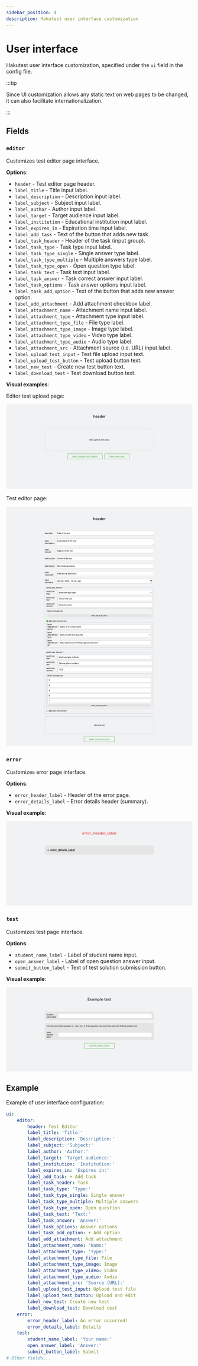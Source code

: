 ```yaml
---
sidebar_position: 4
description: Hakutest user interface customization
---
```


# User interface

Hakutest user interface customization, specified under the `ui` field in the config file.

:::tip

Since UI customization allows any static text on web pages to be changed, it can also facilitate internationalization.

:::

## Fields

### `editor`

Customizes test editor page interface.

**Options**:

-   `header` - Test editor page header.
-   `label_title` - Title input label.
-   `label_description` - Description input label.
-   `label_subject` - Subject input label.
-   `label_author` - Author input label.
-   `label_target` - Target audience input label.
-   `label_institution` - Educational institution input label.
-   `label_expires_in` - Expiration time input label.
-   `label_add_task` - Text of the button that adds new task.
-   `label_task_header` - Header of the task (input group).
-   `label_task_type` - Task type input label.
-   `label_task_type_single` - Single answer type label.
-   `label_task_type_multiple` - Multiple answers type label.
-   `label_task_type_open` - Open question type label.
-   `label_task_text` - Task text input label.
-   `label_task_answer` - Task correct answer input label.
-   `label_task_options` - Task answer options input label.
-   `label_task_add_option` - Text of the button that adds new answer option.
-   `label_add_attachment` - Add attachment checkbox label.
-   `label_attachment_name` - Attachment name input label.
-   `label_attachment_type` - Attachment type input label.
-   `label_attachment_type_file` - File type label.
-   `label_attachment_type_image` - Image type label.
-   `label_attachment_type_video` - Video type label.
-   `label_attachment_type_audio` - Audio type label.
-   `label_attachment_src` - Attachment source (i.e. URL) input label.
-   `label_upload_test_input` - Test file upload input text.
-   `label_upload_test_button` - Test upload button text.
-   `label_new_test` - Create new test button text.
-   `label_download_test` - Test download button text.

**Visual examples**:

Editor test upload page:

![Editor upload page example](./img/test-editor-upload-example.png)

Test editor page:

![Editor edit page example](./img/test-editor-edit-example.png)

### `error`

Customizes error page interface.

**Options**:

-   `error_header_label` - Header of the error page.
-   `error_details_label` - Error details header (summary).

**Visual example**:

![Error page example](./img/error-example.png)

### `test`

Customizes test page interface.

**Options**:

-   `student_name_label` - Label of student name input.
-   `open_answer_label` - Label of open question answer input.
-   `submit_button_label` - Text of test solution submission button.

**Visual example**:

![Test page example](./img/test-example.png)

## Example

Example of user interface configuration:

```yaml title='config.yaml'
ui:
    editor:
        header: Test Editor
        label_title: 'Title:'
        label_description: 'Description:'
        label_subject: 'Subject:'
        label_author: 'Author:'
        label_target: 'Target audience:'
        label_institution: 'Institution:'
        label_expires_in: 'Expires in:'
        label_add_task: + Add task
        label_task_header: Task
        label_task_type: 'Type:'
        label_task_type_single: Single answer
        label_task_type_multiple: Multiple answers
        label_task_type_open: Open question
        label_task_text: 'Text:'
        label_task_answer: 'Answer:'
        label_task_options: Answer options
        label_task_add_option: + Add option
        label_add_attachment: Add attachment
        label_attachment_name: 'Name:'
        label_attachment_type: 'Type:'
        label_attachment_type_file: File
        label_attachment_type_image: Image
        label_attachment_type_video: Video
        label_attachment_type_audio: Audio
        label_attachment_src: 'Source (URL):'
        label_upload_test_input: Upload test file
        label_upload_test_button: Upload and edit
        label_new_test: Create new test
        label_download_test: Download test
    error:
        error_header_label: An error occurred!
        error_details_label: Details
    test:
        student_name_label: 'Your name:'
        open_answer_label: 'Answer:'
        submit_button_label: Submit
# Other fields...
```
